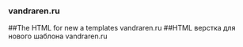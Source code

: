 ### vandraren.ru
##The HTML for new a templates vandraren.ru
##HTML верстка для нового шаблона vandraren.ru

